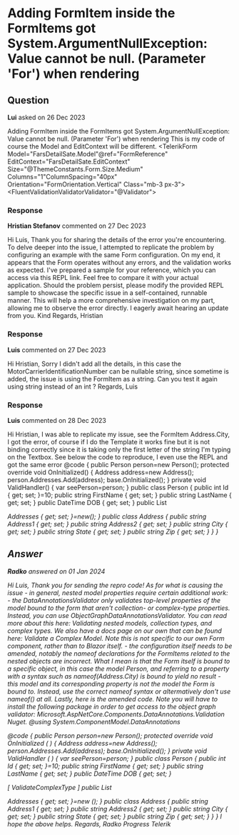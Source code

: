 # Adding FormItem inside the FormItems got System.ArgumentNullException: Value cannot be null. (Parameter 'For') when rendering

## Question

**Lui** asked on 26 Dec 2023

Adding FormItem inside the FormItems got System.ArgumentNullException: Value cannot be null. (Parameter 'For') when rendering This is my code of course the Model and EditContext will be different. <TelerikForm Model="FarsDetailSate.Model"@ref="FormReference" EditContext="FarsDetailSate.EditContext" Size="@ThemeConstants.Form.Size.Medium" Columns="1"ColumnSpacing="40px" Orientation="FormOrientation.Vertical" Class="mb-3 px-3"> <FormValidation> <FluentValidationValidatorValidator="@Validator"> </FluentValidationValidator> <TelerikValidationSummary/> </FormValidation> <FormItems> <FormItem Field="@nameof(Vehicle.MotorCarrierIdentificationNumber)" LabelText="Carrier: " Enabled="FarsDetailSate.HasEditPermission" Class="col-sm-12 col-md-6 col-lg-4"> </FormItem> </FormItems> <FormButtons></FormButtons> </TelerikForm>

### Response

**Hristian Stefanov** commented on 27 Dec 2023

Hi Luis, Thank you for sharing the details of the error you're encountering. To delve deeper into the issue, I attempted to replicate the problem by configuring an example with the same Form configuration. On my end, it appears that the Form operates without any errors, and the validation works as expected. I've prepared a sample for your reference, which you can access via this REPL link. Feel free to compare it with your actual application. Should the problem persist, please modify the provided REPL sample to showcase the specific issue in a self-contained, runnable manner. This will help a more comprehensive investigation on my part, allowing me to observe the error directly. I eagerly await hearing an update from you. Kind Regards, Hristian

### Response

**Luis** commented on 27 Dec 2023

Hi Hristian, Sorry I didn't add all the details, in this case the MotorCarrierIdentificationNumber can be nullable string, since sometime is added, the issue is using the FormItem as a string. Can you test it again using string instead of an int ? Regards, Luis

### Response

**Luis** commented on 28 Dec 2023

Hi Hristian, I was able to replicate my issue, see the FormItem Address.City, I got the error, of course if I do the Template it works fine but it is not binding correctly since it is taking only the first letter of the string I'm typing on the Textbox. See below the code to reproduce, I even use the REPL and got the same error <TelerikForm Model="@person" OnValidSubmit="ValidHandler"> <FormValidation> <DataAnnotationsValidator></DataAnnotationsValidator> </FormValidation> <FormItems> <FormItem Field="@nameof(Person.Id)" Enabled="false" LabelText="Id"></FormItem> <FormItem Field="@nameof(Person.FirstName)" LabelText="First name" Hint="Enter your first name"></FormItem> <FormItem Field="@nameof(Person.LastName)" LabelText="Last name" Hint="Enter your last name" ColSpan="2"></FormItem> <FormItem Field="@nameof(Person.DOB)" LabelText="Date of birth" Hint="Enter your Date of Birth"></FormItem> <FormItem Field="@nameof(Address.Address1)" LabelText="Address 1"> <Template> <label for="address1-input" class="k-label k-form-label"> Address1: </label> <div class="d-flex flex-row"> <TelerikTextBox Id="address1-input" @bind -Value="@person.Addresses[0].Address1" DebounceDelay="300" Enabled="true"></TelerikTextBox> </div> <TelerikValidationMessage For="@(()=> person.Addresses[0].Address1)"></TelerikValidationMessage> </Template> </FormItem> <FormItem Field="@nameof(Address.Address2)" FieldType="typeof(string)" LabelText="Address 2"> <Template> <label for="address2-input" class="k-label k-form-label"> Address2: </label> <div class="d-flex flex-row"> <TelerikTextBox Id="address2-input" @bind -Value="@person.Addresses[0].Address2" DebounceDelay="300" Enabled="true"></TelerikTextBox> </div> <TelerikValidationMessage For="@(()=> person.Addresses[0].Address2)"></TelerikValidationMessage> </Template> </FormItem> <FormItem Field="@nameof(Address.City)" FieldType="typeof(string)" LabelText="City"></FormItem> </FormItems> </TelerikForm> @code { public Person person=new Person(); protected override void OnInitialized() { Address address=new Address(); person.Addresses.Add(address); base.OnInitialized(); } private void ValidHandler() { var seePerson=person; } public class Person { public int Id { get; set; }=10; public string FirstName { get; set; } public string LastName { get; set; } public DateTime DOB { get; set; } public List <Address> Addresses { get; set; }=new(); } public class Address { public string Address1 { get; set; } public string Address2 { get; set; } public string City { get; set; } public string State { get; set; } public string Zip { get; set; } } }

## Answer

**Radko** answered on 01 Jan 2024

Hi Luis, Thank you for sending the repro code! As for what is causing the issue - in general, nested model properties require certain additional work: - the DataAnnotationsValidator only validates top-level properties of the model bound to the form that aren't collection- or complex-type properties. Instead, you can use ObjectGraphDataAnnotationsValidator. You can read more about this here: Validating nested models, collection types, and complex types. We also have a docs page on our own that can be found here: Validate a Complex Model. Note this is not specific to our own Form component, rather than to Blazor itself. - the configuration itself needs to be amended, notably the nameof declarations for the FormItems related to the nested objects are incorrect. What I mean is that the Form itself is bound to a specific object, in this case the model Person, and referring to a property with a syntax such as nameof(Address.City) is bound to yield no result - this model and its corresponding property is not the model the Form is bound to. Instead, use the correct nameof syntax or altermatively don't use nameof() at all. Lastly, here is the amended code. Note you will have to install the following package in order to get access to the object graph validator: Microsoft.AspNetCore.Components.DataAnnotations.Validation Nuget. @using System.ComponentModel.DataAnnotations

<TelerikForm Model="@person" OnValidSubmit="ValidHandler">
<FormValidation>
<ObjectGraphDataAnnotationsValidator></ObjectGraphDataAnnotationsValidator>
</FormValidation>
<FormItems>
<FormItem Field="@nameof(Person.Id)" Enabled="false" LabelText="Id"></FormItem>
<FormItem Field="@nameof(Person.FirstName)" LabelText="First name" Hint="Enter your first name"></FormItem>
<FormItem Field="@nameof(Person.LastName)" LabelText="Last name" Hint="Enter your last name" ColSpan="2"></FormItem>
<FormItem Field="@nameof(Person.DOB)" LabelText="Date of birth" Hint="Enter your Date of Birth"></FormItem>
<FormItem LabelText="Address 1">
<Template>
<label for="address1-input" class="k-label k-form-label">Address1: </label>
<div class="d-flex flex-row">
<TelerikTextBox Id="address1-input" @bind-Value="@person.Addresses[0].Address1" DebounceDelay="300" Enabled="true"></TelerikTextBox>
</div>
<TelerikValidationMessage For="@(()=> person.Addresses[0].Address1)"></TelerikValidationMessage>
</Template>
</FormItem>
<FormItem LabelText="Address 2">
<Template>
<label for="address2-input" class="k-label k-form-label">Address2: </label>
<div class="d-flex flex-row">
<TelerikTextBox Id="address2-input" @bind-Value="@person.Addresses[0].Address2" DebounceDelay="300" Enabled="true"></TelerikTextBox>
</div>
<TelerikValidationMessage For="@(()=> person.Addresses[0].Address2)"></TelerikValidationMessage>
</Template>
</FormItem>
<FormItem LabelText="City">
<Template>
<label for="address-city" class="k-label k-form-label">City: </label>
<div class="d-flex flex-row">
<TelerikTextBox Id="address-city" @bind-Value="@person.Addresses[0].City" DebounceDelay="300" Enabled="true"></TelerikTextBox>
</div>
<TelerikValidationMessage For="@(()=> person.Addresses[0].City)"></TelerikValidationMessage>
</Template>
</FormItem>
</FormItems>
</TelerikForm>
@code { public Person person=new Person(); protected override void OnInitialized ( ) {
Address address=new Address();
person.Addresses.Add(address); base.OnInitialized();
} private void ValidHandler ( ) { var seePerson=person;
} public class Person { public int Id { get; set; }=10; public string FirstName { get; set; } public string LastName { get; set; } public DateTime DOB { get; set; }

[ ValidateComplexType ] public List<Address> Addresses { get; set; }=new ();
} public class Address { public string Address1 { get; set; } public string Address2 { get; set; } public string City { get; set; } public string State { get; set; } public string Zip { get; set; }
}
} I hope the above helps. Regards, Radko Progress Telerik
